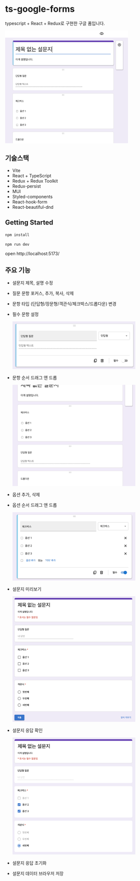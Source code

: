# ts-google-forms

typescript + React + Redux로 구현한 구글 폼입니다.

<img src="./screenshot/image.png" width="400px">

## 기술스택

- Vite
- React + TypeScript
- Redux + Redux Toolkit
- Redux-persist
- MUI
- Styled-components
- React-hook-form
- React-beautiful-dnd

## Getting Started

`npm install`

`npm run dev`

open http://localhost:5173/

## 주요 기능

- 설문지 제목, 설명 수정
- 질문 문항 포커스, 추가, 복사, 삭제
- 문항 타입 (단답형/장문형/객관식/체크박스/드롭다운) 변경
- 필수 문항 설정

  <img src="./screenshot/question.png" width="400px">

- 문항 순서 드래그 앤 드롭

  <img src="./screenshot/dndQuestion.gif" width="400px">

- 옵션 추가, 삭제
- 옵션 순서 드래그 앤 드롭

  <img src="./screenshot/dndOption.gif" width="400px">

- 설문지 미리보기

  <img src="./screenshot/preview.png" width="400px">

- 설문지 응답 확인

  <img src="./screenshot/result.png" width="400px">

- 설문지 응답 초기화
- 설문지 데이터 브라우저 저장
